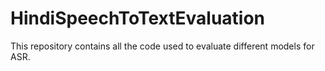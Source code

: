 # HindiSpeechToTextEvaluation

This repository contains all the code used to evaluate different models for ASR.
